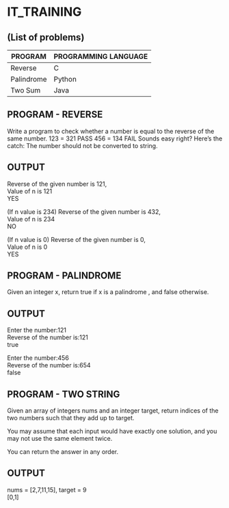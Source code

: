 # IT_TRAINING


## (List of problems)

|PROGRAM | PROGRAMMING LANGUAGE                                                                |
| ----------------- | ------------------------------------------------------------------ |
|   Reverse | C |
|   Palindrome | Python |
|   Two Sum | Java |



## PROGRAM - REVERSE
Write a program to check whether a number is equal to the reverse of the same number. 123 = 321 PASS 456 = 134 FAIL Sounds easy right? Here’s the catch: The number should not be converted to string.

## OUTPUT
Reverse of the given number is 121,  
Value of n is 121  
YES

(If n value is 234) 
Reverse of the given number is 432,     
Value of n is 234  
NO

(If n value is 0)
Reverse of the given number is 0,  
Value of n is 0  
YES


## PROGRAM - PALINDROME
Given an integer x, return true if x is a 
palindrome
, and false otherwise.
## OUTPUT
Enter the number:121   
Reverse of the number is:121  
true

Enter the number:456   
Reverse of the number is:654  
false

## PROGRAM - TWO STRING
Given an array of integers nums and an integer target, return indices of the two numbers such that they add up to target.

You may assume that each input would have exactly one solution, and you may not use the same element twice.

You can return the answer in any order.
## OUTPUT 
nums = [2,7,11,15], target = 9  
[0,1]


